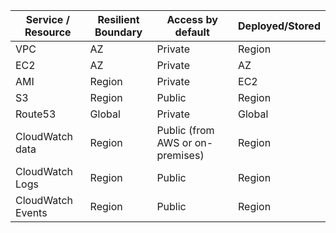 
| Service / Resource 	| Resilient Boundary 	| Access by default 	| Deployed/Stored 	|
|---	|---	|---	|---	|
| VPC 	| AZ 	| Private 	| Region 	|
| EC2 	| AZ 	| Private 	| AZ 	|
| AMI 	| Region 	| Private 	| EC2 	|
| S3 	| Region 	| Public 	| Region 	|
| Route53 	| Global 	| Private 	| Global 	|
| CloudWatch data 	| Region 	| Public (from AWS or on-premises) 	| Region 	|
| CloudWatch Logs 	| Region 	| Public 	| Region 	|
| CloudWatch Events 	| Region 	| Public 	| Region 	|
